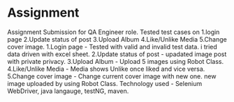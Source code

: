 # Assignment
Assignment Submission for QA Engineer role.
Tested test cases on 1.login page 2.Update status of post 3.Upload Album 4.Like/Unlike Media 5.Change cover image.
1.Login page - Tested with valid and invalid test data. i tried data driven with excel sheet.
2.Update status of post - upadated image post with private privacy.
3.Upload Album - Upload 5 images using Robot Class.
4.Like/Unlike Media - Media shows Unlike once liked and vice versa.
5.Change cover image - Change current cover image with new one. new image uploaded by using Robot Class.
Technology used - Selenium WebDriver, java langauge, testNG, maven.
